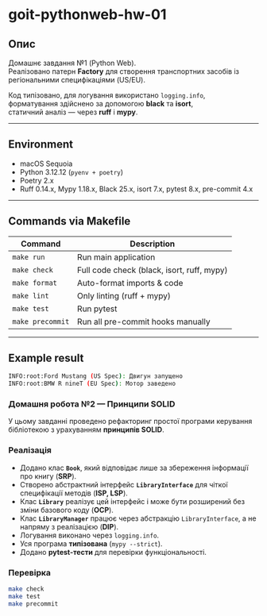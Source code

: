 # goit-pythonweb-hw-01

## Опис

Домашнє завдання №1 (Python Web).  
Реалізовано патерн **Factory** для створення транспортних засобів із регіональними специфікаціями (US/EU).

Код типізовано, для логування використано `logging.info`,  
форматування здійснено за допомогою **black** та **isort**,  
статичний аналіз — через **ruff** і **mypy**.


---

## Environment

- macOS Sequoia
- Python 3.12.12 (`pyenv + poetry`)
- Poetry 2.x
- Ruff 0.14.x, Mypy 1.18.x, Black 25.x, isort 7.x, pytest 8.x, pre-commit 4.x

---

## Commands via Makefile

| Command          | Description                                |
|------------------|--------------------------------------------|
| `make run`       | Run main application                       |
| `make check`     | Full code check (black, isort, ruff, mypy) |
| `make format`    | Auto-format imports & code                 |
| `make lint`      | Only linting (ruff + mypy)                 |
| `make test`      | Run pytest                                 |
| `make precommit` | Run all pre-commit hooks manually          |

---

## Example result

```bash
INFO:root:Ford Mustang (US Spec): Двигун запущено
INFO:root:BMW R nineT (EU Spec): Мотор заведено
```

### Домашня робота №2 — Принципи SOLID

У цьому завданні проведено рефакторинг простої програми керування бібліотекою з урахуванням **принципів SOLID**.

### Реалізація

- Додано клас **`Book`**, який відповідає лише за збереження інформації про книгу (**SRP**).
- Створено абстрактний інтерфейс **`LibraryInterface`** для чіткої специфікації методів (**ISP, LSP**).
- Клас **`Library`** реалізує цей інтерфейс і може бути розширений без зміни базового коду (**OCP**).
- Клас **`LibraryManager`** працює через абстракцію `LibraryInterface`, а не напряму з реалізацією (**DIP**).
- Логування виконано через `logging.info`.
- Уся програма **типізована** (`mypy --strict`).
- Додано **pytest-тести** для перевірки функціональності.

### Перевірка

```bash
make check
make test
make precommit
```